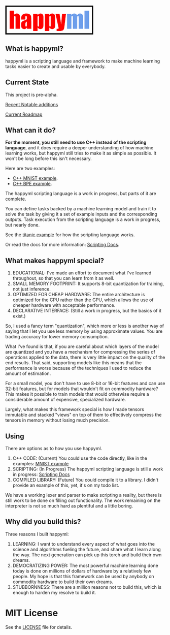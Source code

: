 ![happyml](happyml.png)

## What is happyml?

happyml is a scripting language and framework to make machine learning tasks easier to create and usable by everybody. 

## Current State
This project is pre-alpha.

[Recent Notable additions](docs/NOTABLE_CHANGES.md)

[Current Roadmap](docs/ROADMAP.md)

## What can it do?

**For the moment, you still need to use C++ instead of the scripting language**, and it does
require a deeper understanding of how machine learning works, but happyml still tries to make
it as simple as possible. It won't be long before this isn't necessary.

Here are two examples:
* [C++ MNIST example](src/example/example_mnist_model_convolution.cpp).
* [C++ BPE example](src/test/test_byte_pair_encoding.cpp).

The happyml scripting language is a work in progress, but parts of it are complete.

You can define tasks backed by a machine learning model and train it to solve the task by giving 
it a set of example inputs and the corresponding outputs. Task execution from the scripting language
is a work in progress, but nearly done.

See the [titanic example](docs/examples/TITANIC.md) for how the scripting language works. 

Or read the docs for more information: [Scripting Docs](docs/README.md).


## What makes happyml special?

1. EDUCATIONAL: I've made an effort to document what I've learned throughout, so that you can learn from it as well.
2. SMALL MEMORY FOOTPRINT: It supports 8-bit quantization for training, not just inference.
3. OPTIMIZED FOR CHEAP HARDWARE: The entire architecture is optimized for the CPU rather than the GPU, which allows the use of cheaper hardware with acceptable performance.
4. DECLARATIVE INTERFACE: (Still a work in progress, but the basics of it exist.)

So, I used a fancy term "quantization", which more or less is another way of saying that I let you use less memory by using approximate values. You are trading accuracy for lower memory consumption.

What I've found is that, if you are careful about which layers of the model are quantized and you have a mechanism for compressing the series of operations applied to the data, there is very little impact on the quality of the end results. That said, supporting models like this means that the performance is worse because of the techniques I used to reduce the amount of estimation.

For a small model, you don't have to use 8-bit or 16-bit features and can use 32-bit features, but for models that wouldn't fit on commodity hardware? This makes it possible to train models that would otherwise require a considerable amount of expensive, specialized hardware.

Largely, what makes this framework special is how I made tensors immutable and stacked "views" on top of them to effectively compress the tensors in memory without losing much precision.

## Using

There are options as to how you use happyml. 

1. C++ CODE: (Current) You could use the code directly, like in the examples: [MNIST example](src/example/example_mnist_model_convolution.cpp)
2. SCRIPTING: (In Progress) The happyml scripting language is still a work in progress: [Scripting Docs](docs/README.md) 
3. COMPILED LIBRARY: (Future) You could compile it to a library. I didn't provide an example of this, yet, it's on my todo list.

We have a working lexer and parser to make scripting a reality, but there is still work to be done on filling out functionality. The work remaining on the interpreter is not so much hard as plentiful and a little boring.


## Why did you build this?

Three reasons I built happyml:
1. LEARNING: I want to understand every aspect of what goes into the science and algorithms fueling the future, and share what I learn along the way. The next generation can pick up this torch and build their own dreams.
2. DEMOCRATIZING POWER: The most powerful machine learning done today is done on millions of dollars of hardware by a relatively few people. My hope is that this framework can be used by anybody on commodity hardware to build their own dreams. 
3. STUBBORNNESS: There are a million reasons not to build this, which is enough to harden my resolve to build it.

# MIT License

See the [LICENSE](LICENSE) file for details.
